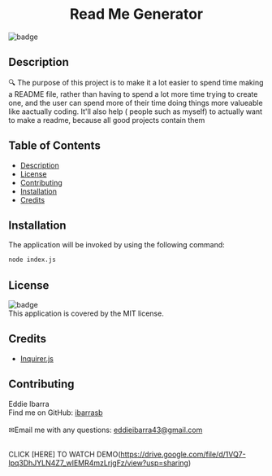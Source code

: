 
<h1 align="center">Read Me Generator</h1>
  
![badge](https://img.shields.io/badge/license-MIT-brightgreen)<br />
## Description
🔍 The purpose of this project is to make it a lot easier to spend time making a README file, rather than having to spend a lot more time trying to create one, and the user can spend more of their time doing things more valueable like aactually coding. It'll also help ( people such as myself) to actually want to make a readme, because all good projects contain them
## Table of Contents
- [Description](#description)
- [License](#license)
- [Contributing](#contributing)
- [Installation](#installation)
- [Credits](#credits)
## Installation
The application will be invoked by using the following command:
```bash
node index.js
```
## License
![badge](https://img.shields.io/badge/license-MIT-brightgreen)
<br />
This application is covered by the MIT license. 
## Credits
* [Inquirer.js](https://www.npmjs.com/package/inquirer)

## Contributing
Eddie Ibarra
<br />
 Find me on GitHub: [ibarrasb](https://github.com/ibarrasb)<br />
<br />
✉Email me with any questions: eddieibarra43@gmail.com<br /><br />


CLICK [HERE] TO WATCH DEMO(https://drive.google.com/file/d/1VQ7-lpq3DhJYLN4Z7_wIEMR4mzLrjgFz/view?usp=sharing)
    
